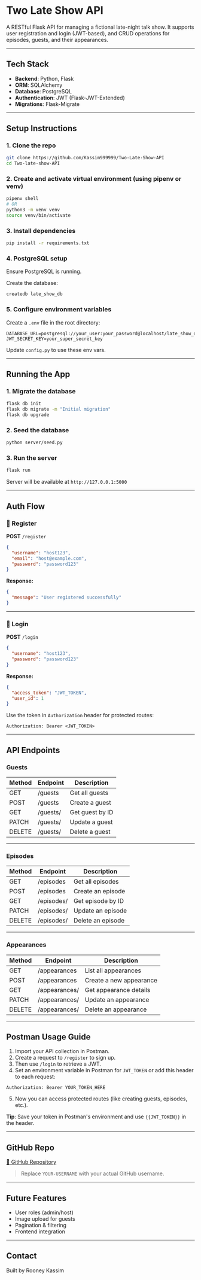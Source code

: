 # Two Late Show API 

A RESTful Flask API for managing a fictional late-night talk show. It supports user registration and login (JWT-based), and CRUD operations for episodes, guests, and their appearances.

---

## Tech Stack

- **Backend**: Python, Flask
- **ORM**: SQLAlchemy
- **Database**: PostgreSQL
- **Authentication**: JWT (Flask-JWT-Extended)
- **Migrations**: Flask-Migrate

---

## Setup Instructions

### 1. Clone the repo

```bash
git clone https://github.com/Kassim999999/Two-Late-Show-API
cd Two-late-show-API
```

### 2. Create and activate virtual environment (using pipenv or venv)

```bash
pipenv shell
# OR
python3 -m venv venv
source venv/bin/activate
```

### 3. Install dependencies

```bash
pip install -r requirements.txt
```

### 4. PostgreSQL setup

Ensure PostgreSQL is running.

Create the database:

```bash
createdb late_show_db
```

### 5. Configure environment variables

Create a `.env` file in the root directory:

```env
DATABASE_URL=postgresql://your_user:your_password@localhost/late_show_db
JWT_SECRET_KEY=your_super_secret_key
```

Update `config.py` to use these env vars.

---

## Running the App

### 1. Migrate the database

```bash
flask db init    
flask db migrate -m "Initial migration"
flask db upgrade
```

### 2. Seed the database

```bash
python server/seed.py
```

### 3. Run the server

```bash
flask run
```

Server will be available at `http://127.0.0.1:5000`

---

## Auth Flow

### 🔸 Register

**POST** `/register`

```json
{
  "username": "host123",
  "email": "host@example.com",
  "password": "password123"
}
```

**Response:**
```json
{
  "message": "User registered successfully"
}
```

---

### 🔸 Login

**POST** `/login`

```json
{
  "username": "host123",
  "password": "password123"
}
```

**Response:**
```json
{
  "access_token": "JWT_TOKEN",
  "user_id": 1
}
```

Use the token in `Authorization` header for protected routes:

```
Authorization: Bearer <JWT_TOKEN>
```

---

## API Endpoints

### Guests

| Method | Endpoint       | Description            |
|--------|----------------|------------------------|
| GET    | /guests        | Get all guests         |
| POST   | /guests        | Create a guest         |
| GET    | /guests/<id>   | Get guest by ID        |
| PATCH  | /guests/<id>   | Update a guest         |
| DELETE | /guests/<id>   | Delete a guest         |

---

### Episodes

| Method | Endpoint         | Description              |
|--------|------------------|--------------------------|
| GET    | /episodes        | Get all episodes         |
| POST   | /episodes        | Create an episode        |
| GET    | /episodes/<id>   | Get episode by ID        |
| PATCH  | /episodes/<id>   | Update an episode        |
| DELETE | /episodes/<id>   | Delete an episode        |

---

### Appearances

| Method | Endpoint            | Description                    |
|--------|---------------------|--------------------------------|
| GET    | /appearances        | List all appearances           |
| POST   | /appearances        | Create a new appearance        |
| GET    | /appearances/<id>   | Get appearance details         |
| PATCH  | /appearances/<id>   | Update an appearance           |
| DELETE | /appearances/<id>   | Delete an appearance           |

---

## Postman Usage Guide

1. Import your API collection in Postman.
2. Create a request to `/register` to sign up.
3. Then use `/login` to retrieve a JWT.
4. Set an environment variable in Postman for `JWT_TOKEN` or add this header to each request:
```
Authorization: Bearer YOUR_TOKEN_HERE
```
5. Now you can access protected routes (like creating guests, episodes, etc.).

**Tip**: Save your token in Postman's environment and use `{{JWT_TOKEN}}` in the header.

---

## GitHub Repo

[🔗 GitHub Repository](https://github.com/Kassim999999/Two-Late-Show-API)

> Replace `YOUR-USERNAME` with your actual GitHub username.

---

## Future Features

- User roles (admin/host)
- Image upload for guests
- Pagination & filtering
- Frontend integration

---

## Contact

Built by Rooney Kassim
